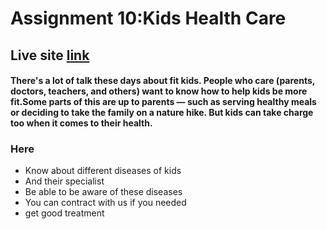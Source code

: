 # Assignment 10:Kids Health Care

## Live site [link](https://cranky-bose-365ded.netlify.app/home)

#### There's a lot of talk these days about fit kids. People who care (parents, doctors, teachers, and others) want to know how to help kids be more fit.Some parts of this are up to parents — such as serving healthy meals or deciding to take the family on a nature hike. But kids can take charge too when it comes to their health.

### Here
* Know about different diseases of kids
* And their specialist
* Be able to be aware of these diseases
* You can contract with us if you needed
* get good treatment